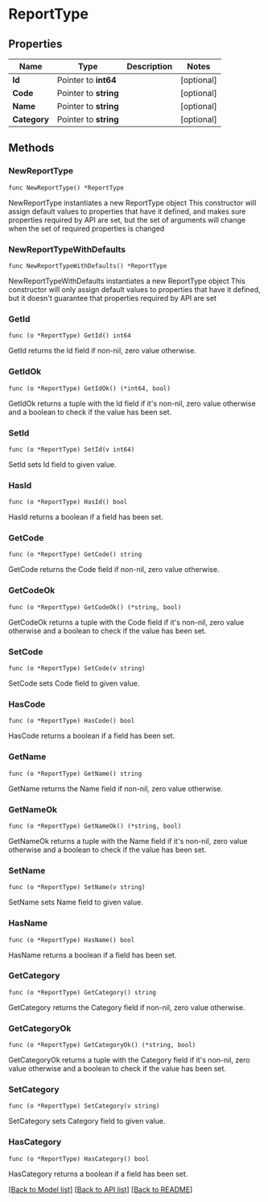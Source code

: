 # ReportType

## Properties

Name | Type | Description | Notes
------------ | ------------- | ------------- | -------------
**Id** | Pointer to **int64** |  | [optional] 
**Code** | Pointer to **string** |  | [optional] 
**Name** | Pointer to **string** |  | [optional] 
**Category** | Pointer to **string** |  | [optional] 

## Methods

### NewReportType

`func NewReportType() *ReportType`

NewReportType instantiates a new ReportType object
This constructor will assign default values to properties that have it defined,
and makes sure properties required by API are set, but the set of arguments
will change when the set of required properties is changed

### NewReportTypeWithDefaults

`func NewReportTypeWithDefaults() *ReportType`

NewReportTypeWithDefaults instantiates a new ReportType object
This constructor will only assign default values to properties that have it defined,
but it doesn't guarantee that properties required by API are set

### GetId

`func (o *ReportType) GetId() int64`

GetId returns the Id field if non-nil, zero value otherwise.

### GetIdOk

`func (o *ReportType) GetIdOk() (*int64, bool)`

GetIdOk returns a tuple with the Id field if it's non-nil, zero value otherwise
and a boolean to check if the value has been set.

### SetId

`func (o *ReportType) SetId(v int64)`

SetId sets Id field to given value.

### HasId

`func (o *ReportType) HasId() bool`

HasId returns a boolean if a field has been set.

### GetCode

`func (o *ReportType) GetCode() string`

GetCode returns the Code field if non-nil, zero value otherwise.

### GetCodeOk

`func (o *ReportType) GetCodeOk() (*string, bool)`

GetCodeOk returns a tuple with the Code field if it's non-nil, zero value otherwise
and a boolean to check if the value has been set.

### SetCode

`func (o *ReportType) SetCode(v string)`

SetCode sets Code field to given value.

### HasCode

`func (o *ReportType) HasCode() bool`

HasCode returns a boolean if a field has been set.

### GetName

`func (o *ReportType) GetName() string`

GetName returns the Name field if non-nil, zero value otherwise.

### GetNameOk

`func (o *ReportType) GetNameOk() (*string, bool)`

GetNameOk returns a tuple with the Name field if it's non-nil, zero value otherwise
and a boolean to check if the value has been set.

### SetName

`func (o *ReportType) SetName(v string)`

SetName sets Name field to given value.

### HasName

`func (o *ReportType) HasName() bool`

HasName returns a boolean if a field has been set.

### GetCategory

`func (o *ReportType) GetCategory() string`

GetCategory returns the Category field if non-nil, zero value otherwise.

### GetCategoryOk

`func (o *ReportType) GetCategoryOk() (*string, bool)`

GetCategoryOk returns a tuple with the Category field if it's non-nil, zero value otherwise
and a boolean to check if the value has been set.

### SetCategory

`func (o *ReportType) SetCategory(v string)`

SetCategory sets Category field to given value.

### HasCategory

`func (o *ReportType) HasCategory() bool`

HasCategory returns a boolean if a field has been set.


[[Back to Model list]](../README.md#documentation-for-models) [[Back to API list]](../README.md#documentation-for-api-endpoints) [[Back to README]](../README.md)


